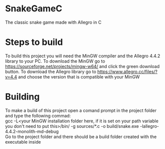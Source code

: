 # SnakeGameC
The classic snake game made with Allegro in C

# Steps to build
To build this project you will need the MinGW compiler and the Allegro 4.4.2 library to your PC. To download the MinGW go to https://sourceforge.net/projects/mingw-w64/ and click the green download button. To download the Allegro library go to https://www.allegro.cc/files/?v=4.4 and choose the version that is compatible with your MinGW

# Building
To make a build of this project open a comand prompt in the project folder and type the following commad:<br>
  gcc -L\<your MinGW installation folder here, if it is set on your path variable you don't need to put this\>/bin/ -g sources/*.c -o build/snake.exe -lallegro-4.4.2-monolith-md-debug<br>Go to the project folder and there should be a build folder created with the executable inside
